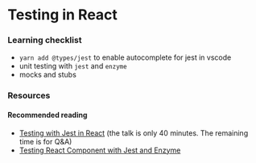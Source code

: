 # Testing in React

### Learning checklist
- `yarn add @types/jest` to enable autocomplete for jest in vscode
- unit testing with `jest` and `enzyme`
- mocks and stubs


### Resources

#### Recommended reading

* [Testing with Jest in React](https://www.youtube.com/watch?v=59Ndb3YkLKA&feature=youtu.be) (the talk is only 40 minutes. The remaining time is for Q&A)
* [Testing React Component with Jest and Enzyme](https://hackernoon.com/testing-react-components-with-jest-and-enzyme-41d592c174f)

<!-- #### References -->


